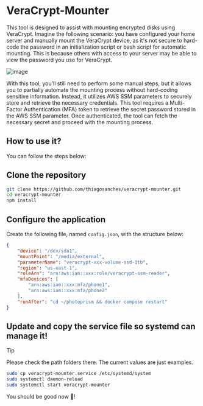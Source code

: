 # VeraCrypt-Mounter

This tool is designed to assist with mounting encrypted disks using VeraCrypt. Imagine the following scenario: you have configured your home server and manually mount the VeraCrypt device, as it's not secure to hard-code the password in an initialization script or bash script for automatic mounting. This is because others with access to your server may be able to view the password you use for VeraCrypt. 

![image](https://github.com/user-attachments/assets/dc767590-79e9-411c-9818-777d758e47cc)

With this tool, you'll still need to perform some manual steps, but it allows you to partially automate the mounting process without hard-coding sensitive information. Instead, it utilizes AWS SSM parameters to securely store and retrieve the necessary credentials. This tool requires a Multi-Factor Authentication (MFA) token to retrieve the secret password stored in the AWS SSM parameter. Once authenticated, the tool can fetch the necessary secret and proceed with the mounting process.

## How to use it?

You can follow the steps below:

## Clone the repository

```bash
git clone https://github.com/thiagosanches/veracrypt-mounter.git
cd veracrypt-mounter
npm install
```

## Configure the application

Create the following file, named `config.json`, with the structure below:

```json
{
    "device": "/dev/sda1",
    "mountPoint": "/media/external",
    "parameterName": "veracrypt-xxx-volume-ssd-1tb",
    "region": "us-east-1",
    "roleArn": "arn:aws:iam::xxx:role/veracrypt-ssm-reader",
    "mfaDevices": [
        "arn:aws:iam::xxx:mfa/phone1",
        "arn:aws:iam::xxx:mfa/phone2"
    ],
    "runAfter": "cd ~/photoprism && docker compose restart"
}
```
## Update and copy the service file so systemd can manage it!

> [!TIP]
> Please check the path folders there.
> The current values are just examples.

```bash
sudo cp veracrypt-mounter.service /etc/systemd/system
sudo systemctl daemon-reload
sudo systemctl start veracrypt-mounter
```
You should be good now 🥳! 
